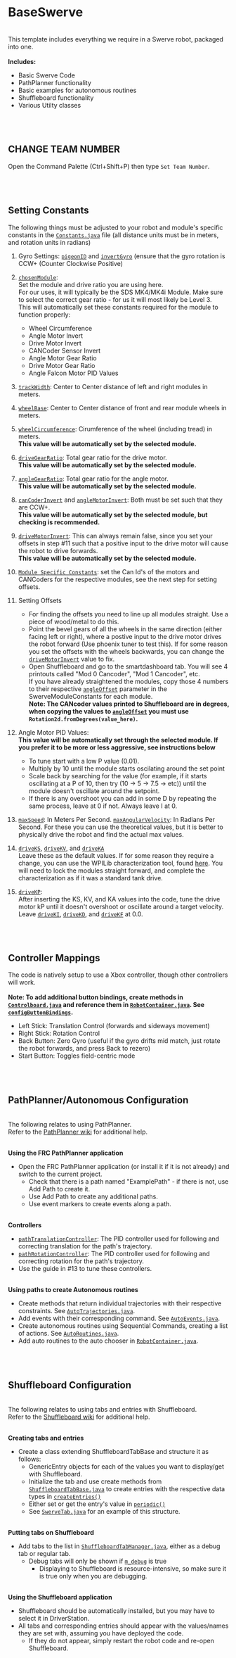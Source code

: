 # BaseSwerve </br>

<br>This template includes everything we require in a Swerve robot, packaged into one.
<br>
<br><b>Includes:</b>
   * Basic Swerve Code
   * PathPlanner functionality
   * Basic examples for autonomous routines
   * Shuffleboard functionality
   * Various Utilty classes


<br><br>**CHANGE TEAM NUMBER**
----
Open the Command Palette (Ctrl+Shift+P) then type ```Set Team Number```.


<br><br>**Setting Constants**
----
The following things must be adjusted to your robot and module's specific constants in the [```Constants.java```](https://github.com/TeamSCREAM4522/BaseSwerve/blob/general-testing/src/main/java/frc/robot/Constants.java) file (all distance units must be in meters, and rotation units in radians)</br>
1. Gyro Settings: [```pigeonID```](https://github.com/TeamSCREAM4522/BaseSwerve/blob/general-testing/src/main/java/frc/robot/Constants.java#L145) and [```invertGyro```](https://github.com/TeamSCREAM4522/BaseSwerve/blob/general-testing/src/main/java/frc/robot/Constants.java#L22) (ensure that the gyro rotation is CCW+ (Counter Clockwise Positive)
2. [```chosenModule```](https://github.com/TeamSCREAM4522/BaseSwerve/blob/general-testing/src/main/java/frc/robot/Constants.java#L24): 
<br>Set the module and drive ratio you are using here.
<br>For our uses, it will typically be the SDS MK4/MK4i Module. Make sure to select the correct gear ratio - for us it will most likely be Level 3.
<br>This will automatically set these constants required for the module to function properly:
    * Wheel Circumference
    * Angle Motor Invert
    * Drive Motor Invert
    * CANCoder Sensor Invert
    * Angle Motor Gear Ratio
    * Drive Motor Gear Ratio
    * Angle Falcon Motor PID Values
    
4. [```trackWidth```](https://github.com/TeamSCREAM4522/BaseSwerve/blob/general-testing/src/main/java/frc/robot/Constants.java#L28): Center to Center distance of left and right modules in meters.
5. [```wheelBase```](https://github.com/TeamSCREAM4522/BaseSwerve/blob/general-testing/src/main/java/frc/robot/Constants.java#L29): Center to Center distance of front and rear module wheels in meters.
6. [```wheelCircumference```](https://github.com/TeamSCREAM4522/BaseSwerve/blob/general-testing/src/main/java/frc/robot/Constants.java#L30): Cirumference of the wheel (including tread) in meters. <br><b>This value will be automatically set by the selected module.</b>
7. [```driveGearRatio```](https://github.com/TeamSCREAM4522/BaseSwerve/blob/general-testing/src/main/java/frc/robot/Constants.java#L44): Total gear ratio for the drive motor. <br><b>This value will be automatically set by the selected module.</b>
8. [```angleGearRatio```](https://github.com/TeamSCREAM4522/BaseSwerve/blob/general-testing/src/main/java/frc/robot/Constants.java#L45): Total gear ratio for the angle motor. <br><b>This value will be automatically set by the selected module.</b>
9. [```canCoderInvert```](https://github.com/TeamSCREAM4522/BaseSwerve/blob/general-testing/src/main/java/frc/robot/Constants.java#L52) and [```angleMotorInvert```](https://github.com/TeamSCREAM4522/BaseSwerve/blob/general-testing/src/main/java/frc/robot/Constants.java#L48): Both must be set such that they are CCW+. <br><b>This value will be automatically set by the selected module, but checking is recommended.</b>
10. [```driveMotorInvert```](https://github.com/TeamSCREAM4522/BaseSwerve/blob/general-testing/src/main/java/frc/robot/Constants.java#L49): This can always remain false, since you set your offsets in step #11 such that a positive input to the drive motor will cause the robot to drive forwards. <br><b>This value will be automatically set by the selected module.</b>

11. [```Module Specific Constants```](https://github.com/TeamSCREAM4522/BaseSwerve/blob/general-testing/src/main/java/frc/robot/Constants.java#L106-L132): set the Can Id's of the motors and CANCoders for the respective modules, see the next step for setting offsets.
12. Setting Offsets
    * For finding the offsets you need to line up all modules straight. Use a piece of wood/metal to do this.
    * Point the bevel gears of all the wheels in the same direction (either facing left or right), where a postive input to the drive motor drives the robot forward (Use phoenix tuner to test this). If for some reason you set the offsets with the wheels backwards, you can change the [```driveMotorInvert```](https://github.com/TeamSCREAM4522/BaseSwerve/blob/general-testing/src/main/java/frc/robot/Constants.java#L49) value to fix.
    * Open Shuffleboard and go to the smartdashboard tab. You will see 4 printouts called "Mod 0 Cancoder", "Mod 1 Cancoder", etc. 
    <br>If you have already straightened the modules, copy those 4 numbers to their respective [```angleOffset```](https://github.com/TeamSCREAM4522/BaseSwerve/blob/general-testing/src/main/java/frc/robot/Constants.java#L106-L132) parameter in the SwerveModuleConstants for each module.
    <br><b>Note: The CANcoder values printed to Shuffleboard are in degrees, when copying the values to [```angleOffset```](https://github.com/TeamSCREAM4522/BaseSwerve/blob/general-testing/src/main/java/frc/robot/Constants.java#L106-L132) you must use ```Rotation2d.fromDegrees(value_here)```.</b>

13. Angle Motor PID Values: <br><b>This value will be automatically set through the selected module. If you prefer it to be more or less aggressive, see instructions below</b> 
    * To tune start with a low P value (0.01).
    * Multiply by 10 until the module starts oscilating around the set point
    * Scale back by searching for the value (for example, if it starts oscillating at a P of 10, then try (10 -> 5 -> 7.5 -> etc)) until the module doesn't oscillate around the setpoint.
    * If there is any overshoot you can add in some D by repeating the same process, leave at 0 if not. Always leave I at 0.

14. [```maxSpeed```](https://github.com/TeamSCREAM4522/BaseSwerve/blob/general-testing/src/main/java/frc/robot/Constants.java#L96): In Meters Per Second. [```maxAngularVelocity```](https://github.com/TeamSCREAM4522/BaseSwerve/blob/general-testing/src/main/java/frc/robot/Constants.java#L99): In Radians Per Second. For these you can use the theoretical values, but it is better to physically drive the robot and find the actual max values.

15. [```driveKS```](https://github.com/TeamSCREAM4522/BaseSwerve/blob/general-testing/src/main/java/frc/robot/Constants.java#L99), [```driveKV```](https://github.com/TeamSCREAM4522/BaseSwerve/blob/general-testing/src/main/java/frc/robot/Constants.java#L86), and [```driveKA```](https://github.com/TeamSCREAM4522/BaseSwerve/blob/general-testing/src/main/java/frc/robot/Constants.java#L87)
<br>Leave these as the default values. If for some reason they require a change, you can use the WPILib characterization tool, found [here](https://docs.wpilib.org/en/stable/docs/software/wpilib-tools/robot-characterization/introduction.html). You will need to lock the modules straight forward, and complete the characterization as if it was a standard tank drive.
17. [```driveKP```](https://github.com/TeamSCREAM4522/BaseSwerve/blob/general-testing/src/main/java/frc/robot/Constants.java#L80): 
<br>After inserting the KS, KV, and KA values into the code, tune the drive motor kP until it doesn't overshoot or oscillate around a target velocity.
<br>Leave [```driveKI```](https://github.com/TeamSCREAM4522/BaseSwerve/blob/general-testing/src/main/java/frc/robot/Constants.java#L81), [```driveKD```](https://github.com/TeamSCREAM4522/BaseSwerve/blob/general-testing/src/main/java/frc/robot/Constants.java#L82), and [```driveKF```](https://github.com/TeamSCREAM4522/BaseSwerve/blob/general-testing/src/main/java/frc/robot/Constants.java#L83) at 0.0.


<br><br>**Controller Mappings**
----
The code is natively setup to use a Xbox controller, though other controllers will work. </br>
<br><b>Note: To add additional button bindings, create methods in [```Controlboard.java```](https://github.com/TeamSCREAM4522/BaseSwerve/blob/general-testing/src/main/java/frc/robot/controlboard/Controlboard.java) and reference them in [```RobotContainer.java```](https://github.com/TeamSCREAM4522/BaseSwerve/blob/general-testing/src/main/java/frc/robot/RobotContainer.java).
See [```configButtonBindings```](https://github.com/TeamSCREAM4522/BaseSwerve/blob/general-testing/src/main/java/frc/robot/RobotContainer.java#L63).</b>
* Left Stick: Translation Control (forwards and sideways movement)
* Right Stick: Rotation Control </br>
* Back Button: Zero Gyro (useful if the gyro drifts mid match, just rotate the robot forwards, and press Back to rezero)
* Start Button: Toggles field-centric mode



<br><br>**PathPlanner/Autonomous Configuration**
----
<br>The following relates to using PathPlanner.
<br>Refer to the [PathPlanner wiki](https://github.com/mjansen4857/pathplanner/wiki) for additional help.

<br><b>Using the FRC PathPlanner application</b>
* Open the FRC PathPlanner application (or install it if it is not already) and switch to the current project.
   * Check that there is a path named "ExamplePath" - if there is not, use Add Path to create it.
   * Use Add Path to create any additional paths.
   * Use event markers to create events along a path. 

<br><b>Controllers</b>
* [```pathTranslationController```](https://github.com/TeamSCREAM4522/BaseSwerve/blob/general-testing/src/main/java/frc/robot/Constants.java#L90): The PID controller used for following and correcting translation for the path's trajectory.
* [```pathRotationController```](https://github.com/TeamSCREAM4522/BaseSwerve/blob/general-testing/src/main/java/frc/robot/Constants.java#L91): The PID controller used for following and correcting rotation for the path's trajectory.
* Use the guide in #13 to tune these controllers.

<br><b>Using paths to create Autonomous routines</b>
* Create methods that return individual trajectories with their respective constraints. See [```AutoTrajectories.java```](https://github.com/TeamSCREAM4522/BaseSwerve/blob/general-testing/src/main/java/frc/robot/auto/AutoTrajectories.java).
* Add events with their corresponding command. See [```AutoEvents.java```](https://github.com/TeamSCREAM4522/BaseSwerve/blob/general-testing/src/main/java/frc/robot/auto/AutoEvents.java).
* Create autonomous routines using Sequential Commands, creating a list of actions. See [```AutoRoutines.java```](https://github.com/TeamSCREAM4522/BaseSwerve/blob/general-testing/src/main/java/frc/robot/auto/AutoRoutines.java).
* Add auto routines to the auto chooser in [```RobotContainer.java```](https://github.com/TeamSCREAM4522/BaseSwerve/blob/general-testing/src/main/java/frc/robot/RobotContainer.java#L72).



<br><br>**Shuffleboard Configuration**
----
<br>The following relates to using tabs and entries with Shuffleboard.
<br>Refer to the [Shuffleboard wiki](https://docs.wpilib.org/en/stable/docs/software/dashboards/shuffleboard/index.html) for additional help.

<br><b>Creating tabs and entries</b>
* Create a class extending ShuffleboardTabBase and structure it as follows:
   * GenericEntry objects for each of the values you want to display/get with Shuffleboard.
   * Initialize the tab and use create methods from [```ShuffleboardTabBase.java```](https://github.com/TeamSCREAM4522/BaseSwerve/blob/general-testing/src/main/java/frc/robot/shuffleboard/ShuffleboardTabBase.java) to create entries with the respective data types in [```createEntries()```](https://github.com/TeamSCREAM4522/BaseSwerve/blob/general-testing/src/main/java/frc/robot/shuffleboard/ShuffleboardTabBase.java#L15)
   * Either set or get the entry's value in [```periodic()```](https://github.com/TeamSCREAM4522/BaseSwerve/blob/general-testing/src/main/java/frc/robot/shuffleboard/ShuffleboardTabManager.java#L34)
   * See [```SwerveTab.java```](https://github.com/TeamSCREAM4522/BaseSwerve/blob/general-testing/src/main/java/frc/robot/shuffleboard/tabs/SwerveTab.java) for an example of this structure.
 
<br><b>Putting tabs on Shuffleboard</b>
* Add tabs to the list in [```ShuffleboardTabManager.java```](https://github.com/TeamSCREAM4522/BaseSwerve/blob/general-testing/src/main/java/frc/robot/shuffleboard/ShuffleboardTabManager.java#L17), either as a debug tab or regular tab.
   * Debug tabs will only be shown if [```m_debug```](https://github.com/TeamSCREAM4522/BaseSwerve/blob/general-testing/src/main/java/frc/robot/shuffleboard/ShuffleboardTabManager.java#L15) is true
      * Displaying to Shuffleboard is resource-intensive, so make sure it is true only when you are debugging.

<br><b>Using the Shuffleboard application</b>
* Shuffleboard should be automatically installed, but you may have to select it in DriverStation.
* All tabs and corresponding entries should appear with the values/names they are set with, assuming you have deployed the code.
   * If they do not appear, simply restart the robot code and re-open Shuffleboard.

